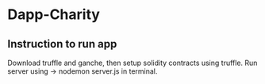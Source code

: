 # Dapp-Charity
## Instruction to run app
Download truffle and ganche, then setup solidity contracts using truffle. Run server using -> nodemon server.js in terminal.
 
